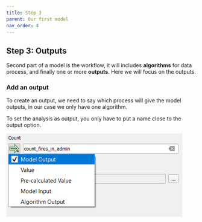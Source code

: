 ```yaml
---
title: Step 3
parent: Our first model
nav_order: 4
---
```


## Step 3: Outputs

Second part of a model is the workflow, it will includes **algorithms** for data process, and finally one or more **outputs**. Here we will focus on the outputs.

### Add an output

To create an output, we need to say which process will give the model outputs, in our case we only have one algorithm.

To set the analysis as output, you only have to put a name close to the output option.

![image](/assets/images/3_4_a_algorithm_parameter.png)
